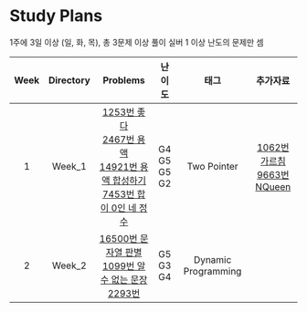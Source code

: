 # Study Plans

1주에 3일 이상 (일, 화, 목), 총 3문제 이상 풀이 실버 1 이상 난도의 문제만 셈

| **Week** | **Directory** |                                                                                                                    **Problems**                                                                                                                     |         **난이도**         |      **태그**       |                                                  **추가자료**                                                   |
| :------: | :-----------: | :-------------------------------------------------------------------------------------------------------------------------------------------------------------------------------------------------------------------------------------------------: | :------------------------: | :-----------------: | :-------------------------------------------------------------------------------------------------------------: |
|    1     |    Week_1     | [1253번 좋다](https://www.acmicpc.net/problem/1253) <br> [2467번 용액](https://www.acmicpc.net/problem/2467)<br>[14921번 용액 합성하기](https://www.acmicpc.net/problem/14921) <br> [7453번 합이 0인 네 정수](https://www.acmicpc.net/problem/7453) | G4 <br> G5 <br> G5 <br> G2 |     Two Pointer     | [1062번 가르침](https://www.acmicpc.net/problem/1062)<br> [9663번 NQueen](https://www.acmicpc.net/problem/9663) |
|    2     |    Week_2     |                                 [16500번 문자열 판별](https://www.acmicpc.net/problem/16500) <br> [1099번 알 수 없는 문장](https://www.acmipc.net/problem/1099) <br> [2293번](https://www.acmipc.net/problem/2293)                                  |     G5 <br> G3 <br> G4     | Dynamic Programming |
